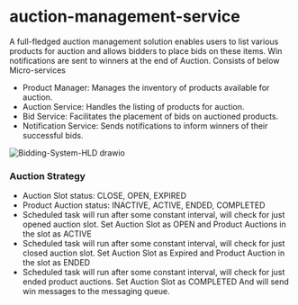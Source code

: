 # auction-management-service

A full-fledged auction management solution enables users to list various products for auction and allows bidders to place bids on these items. Win notifications are sent to winners at the end of Auction. Consists of below Micro-services

- Product Manager: Manages the inventory of products available for auction.
- Auction Service: Handles the listing of products for auction.
- Bid Service: Facilitates the placement of bids on auctioned products.
- Notification Service: Sends notifications to inform winners of their successful bids.


![Bidding-System-HLD drawio](https://github.com/user-attachments/assets/983b3a03-f39a-4318-9ebe-2ac0f063b797)


### Auction Strategy

- Auction Slot status: CLOSE,  OPEN,  EXPIRED  
- Product Auction status: INACTIVE,  ACTIVE,  ENDED, COMPLETED
- Scheduled task will run after some constant interval, will check for just opened auction slot. Set Auction Slot as OPEN and Product Auctions in the slot as ACTIVE
- Scheduled task will run after some constant interval, will check for just closed auction slot. Set Auction Slot as Expired and Product Auction in the slot as ENDED
- Scheduled task will run after some constant interval, will check for just ended product auctions. Set Auction Slot as COMPLETED And will send win messages to the messaging 
  queue.  

